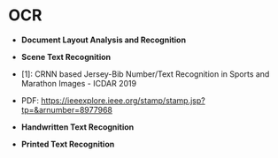 # OCR

- **Document Layout Analysis and Recognition**



- **Scene Text Recognition**
- [1]: CRNN based Jersey-Bib Number/Text Recognition in Sports and Marathon Images - ICDAR 2019
- PDF: https://ieeexplore.ieee.org/stamp/stamp.jsp?tp=&arnumber=8977968


- **Handwritten Text Recognition**



- **Printed Text Recognition**



